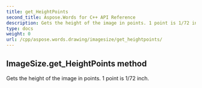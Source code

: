 ```yaml
---
title: get_HeightPoints
second_title: Aspose.Words for C++ API Reference
description: Gets the height of the image in points. 1 point is 1/72 inch. 
type: docs
weight: 0
url: /cpp/aspose.words.drawing/imagesize/get_heightpoints/
---
```

## ImageSize.get_HeightPoints method


Gets the height of the image in points. 1 point is 1/72 inch. 

